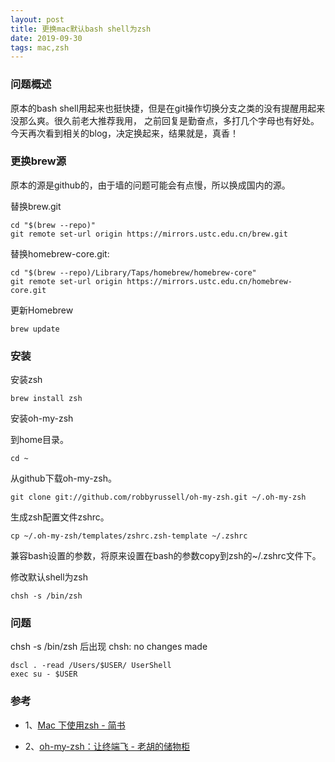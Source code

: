 ```yaml
---
layout: post
title: 更换mac默认bash shell为zsh
date: 2019-09-30
tags: mac,zsh
---
```

### 问题概述
原本的bash shell用起来也挺快捷，但是在git操作切换分支之类的没有提醒用起来没那么爽。很久前老大推荐我用，
之前回复是勤奋点，多打几个字母也有好处。今天再次看到相关的blog，决定换起来，结果就是，真香！

### 更换brew源
原本的源是github的，由于墙的问题可能会有点慢，所以换成国内的源。

替换brew.git
```
cd "$(brew --repo)"
git remote set-url origin https://mirrors.ustc.edu.cn/brew.git
```

替换homebrew-core.git:
```
cd "$(brew --repo)/Library/Taps/homebrew/homebrew-core"
git remote set-url origin https://mirrors.ustc.edu.cn/homebrew-core.git
```

更新Homebrew
```
brew update
```

### 安装

安装zsh
```
brew install zsh
```

安装oh-my-zsh

到home目录。
```
cd ~
```

从github下载oh-my-zsh。
```
git clone git://github.com/robbyrussell/oh-my-zsh.git ~/.oh-my-zsh
```

生成zsh配置文件zshrc。
```
cp ~/.oh-my-zsh/templates/zshrc.zsh-template ~/.zshrc
```

兼容bash设置的参数，将原来设置在bash的参数copy到zsh的~/.zshrc文件下。

修改默认shell为zsh

```
chsh -s /bin/zsh
```

### 问题

chsh -s /bin/zsh 后出现 chsh: no changes made
```
dscl . -read /Users/$USER/ UserShell
exec su - $USER
```

### 参考
 
* 1、[Mac 下使用zsh - 简书](https://www.jianshu.com/p/677a9bb1ac29)

* 2、[oh-my-zsh：让终端飞 - 老胡的储物柜](https://www.howie6879.cn/post/2019/06_oh_my_zsh/)



